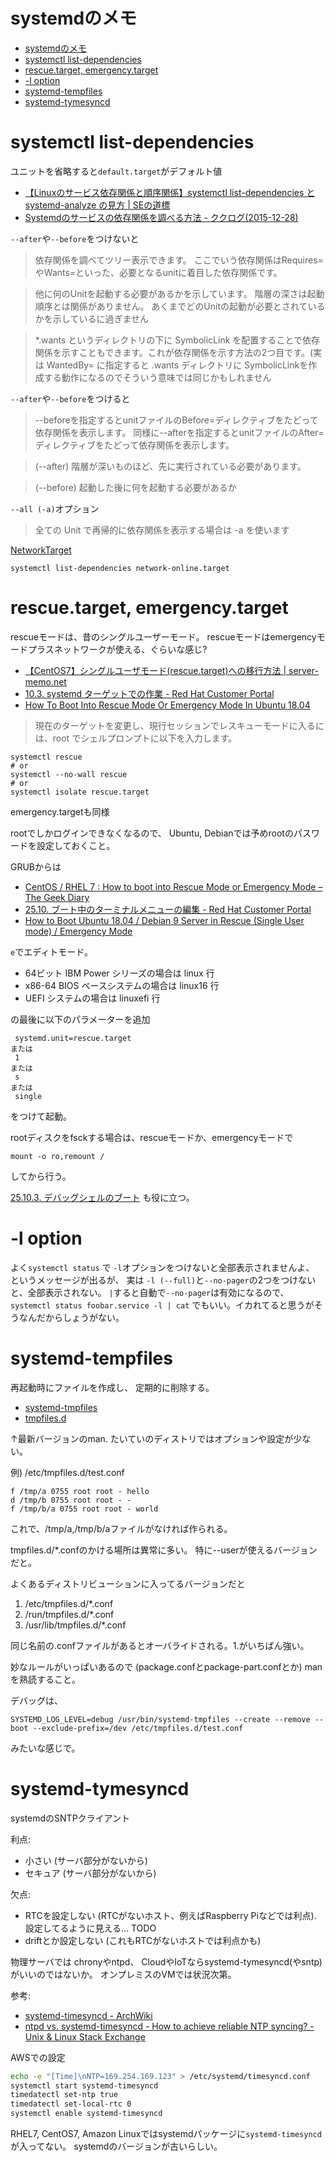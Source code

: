 # systemdのメモ

- [systemdのメモ](#systemdのメモ)
- [systemctl list-dependencies](#systemctl-list-dependencies)
- [rescue.target, emergency.target](#rescuetarget-emergencytarget)
- [-l option](#-l-option)
- [systemd-tempfiles](#systemd-tempfiles)
- [systemd-tymesyncd](#systemd-tymesyncd)

# systemctl list-dependencies

ユニットを省略すると`default.target`がデフォルト値

- [【Linuxのサービス依存関係と順序関係】systemctl list-dependencies と systemd-analyze の見方 | SEの道標](https://milestone-of-se.nesuke.com/sv-basic/linux-basic/systemctl-list-dependencies/)
- [Systemdのサービスの依存関係を調べる方法 - ククログ(2015-12-28)](https://www.clear-code.com/blog/2015/12/28.html)

`--after`や`--before`をつけないと

> 依存関係を調べてツリー表示できます。 ここでいう依存関係はRequires=やWants=といった、必要となるunitに着目した依存関係です。

> 他に何のUnitを起動する必要があるかを示しています。
> 階層の深さは起動順序とは関係がありません。
> あくまでどのUnitの起動が必要とされているかを示しているに過ぎません

> *.wants というディレクトリの下に SymbolicLink を配置することで依存関係を示すこともできます。これが依存関係を示す方法の2つ目です。(実は WantedBy= に指定すると .wants ディレクトリに SymbolicLinkを作成する動作になるのでそういう意味では同じかもしれません

`--after`や`--before`をつけると

> --beforeを指定するとunitファイルのBefore=ディレクティブをたどって依存関係を表示します。 同様に--afterを指定するとunitファイルのAfter=ディレクティブをたどって依存関係を表示します。

>  (--after) 階層が深いものほど、先に実行されている必要があります。

> (--before) 起動した後に何を起動する必要があるか

`--all (-a)`オプション

> 全ての Unit で再帰的に依存関係を表示する場合は -a を使います


[NetworkTarget](https://www.freedesktop.org/wiki/Software/systemd/NetworkTarget/)
```
systemctl list-dependencies network-online.target
```

# rescue.target, emergency.target

rescueモードは、昔のシングルユーザーモード。
rescueモードはemergencyモードプラスネットワークが使える、ぐらいな感じ?

- [【CentOS7】シングルユーザモード(rescue.target)への移行方法 | server-memo.net](https://www.server-memo.net/tips/server-operation/single-user.html)
- [10.3. systemd ターゲットでの作業 - Red Hat Customer Portal](https://access.redhat.com/documentation/ja-jp/red_hat_enterprise_linux/7/html/system_administrators_guide/sect-managing_services_with_systemd-targets)
- [How To Boot Into Rescue Mode Or Emergency Mode In Ubuntu 18.04](https://www.ostechnix.com/how-to-boot-into-rescue-mode-or-emergency-mode-in-ubuntu-18-04/)

> 現在のターゲットを変更し、現行セッションでレスキューモードに入るには、root でシェルプロンプトに以下を入力します。
```
systemctl rescue
# or
systemctl --no-wall rescue
# or
systemctl isolate rescue.target
```
emergency.targetも同様

rootでしかログインできなくなるので、
Ubuntu, Debianでは予めrootのパスワードを設定しておくこと。


GRUBからは

- [CentOS / RHEL 7 : How to boot into Rescue Mode or Emergency Mode – The Geek Diary](https://www.thegeekdiary.com/centos-rhel-7-how-to-boot-into-rescue-mode-or-emergency-mode/)
- [25.10. ブート中のターミナルメニューの編集 - Red Hat Customer Portal](https://access.redhat.com/documentation/ja-jp/red_hat_enterprise_linux/7/html/system_administrators_guide/sec-terminal_menu_editing_during_boot)
- [How to Boot Ubuntu 18.04 / Debian 9 Server in Rescue (Single User mode) / Emergency Mode](https://www.linuxtechi.com/boot-ubuntu-18-04-debian-9-rescue-emergency-mode/)

`e`でエディトモード。

* 64ビット IBM Power シリーズの場合は linux 行
* x86-64 BIOS ベースシステムの場合は linux16 行
* UEFI システムの場合は linuxefi 行

の最後に以下のパラメーターを追加

```
 systemd.unit=rescue.target
または
 1
または
 s
または
 single
```
をつけて起動。


rootディスクをfsckする場合は、rescueモードか、emergencyモードで
```
mount -o ro,remount /
```
してから行う。


[25.10.3. デバッグシェルのブート](https://access.redhat.com/documentation/ja-jp/red_hat_enterprise_linux/7/html/system_administrators_guide/sec-terminal_menu_editing_during_boot#sec-Booting_to_the_Debug_Shell)
も役に立つ。

# -l option

よく`systemctl status` で `-l`オプションをつけないと全部表示されませんよ、
というメッセージが出るが、
実は `-l (--full)`と`--no-pager`の2つをつけないと、全部表示されない。
`|`すると自動で`--no-pager`は有効になるので、
`systemctl status foobar.service -l | cat`
でもいい。イカれてると思うがそうなんだからしょうがない。

# systemd-tempfiles

再起動時にファイルを作成し、
定期的に削除する。

- [systemd-tmpfiles](https://www.freedesktop.org/software/systemd/man/systemd-tmpfiles.html)
- [tmpfiles.d](https://www.freedesktop.org/software/systemd/man/tmpfiles.d.html#)

↑最新バージョンのman. たいていのディストリではオプションや設定が少ない。


例) /etc/tmpfiles.d/test.conf
```
f /tmp/a 0755 root root - hello
d /tmp/b 0755 root root - -
f /tmp/b/a 0755 root root - world
```
これで、/tmp/a,/tmp/b/aファイルがなければ作られる。

tmpfiles.d/*.confのかける場所は異常に多い。
特に--userが使えるバージョンだと。

よくあるディストリビューションに入ってるバージョンだと
1. /etc/tmpfiles.d/*.conf
2. /run/tmpfiles.d/*.conf
3. /usr/lib/tmpfiles.d/*.conf

同じ名前の.confファイルがあるとオーバライドされる。1.がいちばん強い。

妙なルールがいっぱいあるので
(package.confとpackage-part.confとか)
manを熟読すること。


デバッグは、
```
SYSTEMD_LOG_LEVEL=debug /usr/bin/systemd-tmpfiles --create --remove --boot --exclude-prefix=/dev /etc/tmpfiles.d/test.conf
```
みたいな感じで。


# systemd-tymesyncd

systemdのSNTPクライアント

利点:
- 小さい (サーバ部分がないから)
- セキュア (サーバ部分がないから)

欠点:
- RTCを設定しない (RTCがないホスト、例えばRaspberry Piなどでは利点). 設定してるように見える... TODO
- driftとか設定しない (これもRTCがないホストでは利点かも)

物理サーバでは chronyやntpd、
CloudやIoTならsystemd-tymesyncd(やsntp)
がいいのではないか。
オンプレミスのVMでは状況次第。

参考:
- [systemd-timesyncd - ArchWiki](https://wiki.archlinux.jp/index.php/Systemd-timesyncd)
- [ntpd vs. systemd-timesyncd - How to achieve reliable NTP syncing? - Unix & Linux Stack Exchange](https://unix.stackexchange.com/questions/305643/ntpd-vs-systemd-timesyncd-how-to-achieve-reliable-ntp-syncing)


AWSでの設定
```bash
echo -e "[Time]\nNTP=169.254.169.123" > /etc/systemd/timesyncd.conf
systemctl start systemd-timesyncd
timedatectl set-ntp true
timedatectl set-local-rtc 0
systemctl enable systemd-timesyncd
```

RHEL7, CentOS7, Amazon Linuxではsystemdパッケージに`systemd-timesyncd`が入ってない。
systemdのバージョンが古いらしい。
